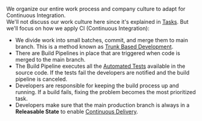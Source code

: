 We organize our entire work process and company culture to adapt for Continuous Integration.  
We'll not discuss our work culture here since it's explained in [Tasks](/software-development/tasks). But we'll focus on how we apply CI (Continuous Integration):

* We divide work into small batches, commit, and merge them to main branch. This is a method known as <a href="https://cloud.google.com/architecture/devops/devops-tech-trunk-based-development" target="_blank">Trunk Based Development</a>.
* There are Build Pipelines in place that are triggered when code is merged to the main branch.
* The Build Pipeline executes all the [Automated Tests](/software-development/automated-testing) available in the source code. If the tests fail the developers are notified and the build pipeline is canceled.
* Developers are responsible for keeping the build process up and running. If a build fails, fixing the problem becomes the most prioritized task.
* Developers make sure that the main production branch is always in a **Releasable State** to enable [Continuous Delivery](/software-development/continuous-delivery).
